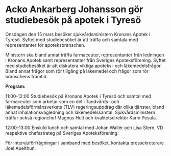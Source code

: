 # Acko Ankarberg Johansson gör studiebesök på apotek i Tyresö

Onsdagen den 15 mars besöker sjukvårdsministern Kronans Apotek i Tyresö. Syftet med studiebesöket är att träffa och samtala med representanter för apoteksbranschen.

Ministern ska bland annat träffa farmaceuter, representanter från ledningen i Kronans Apotek samt representanter från Sveriges Apoteksförening. Syftet med studiebesöket är att diskutera viktiga apoteks- och läkemedelsfrågor. Bland annat frågor som rör tillgång på läkemedel och frågor som rör branschens framtid.

**Program:**

11:00-12:00 Studiebesök på Kronans Apotek i Tyresö och samtal med farmaceuter som arbetar som en del i Tandvårds- och läkemedelsförmånsverkets (TLV) regeringsuppdrag där olika tjänster, bland annat inhalationsvägledning och läkemedelssamtal. Sjukvårdsministern träffar också regionchef Magnus Hult och kvalitetsdirektör Karin Pesula.

12:00-13:00 Enskild lunch och samtal med Johan Wallér och Lisa Stern, VD respektive chefsstrateg på Sveriges Apoteksförening.

För intervjuförfrågningar i samband med besöket, kontakta pressekreterare Joel Apelthun.

